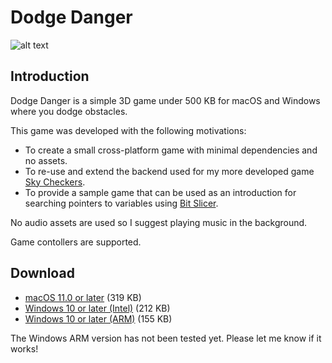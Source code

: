 # Dodge Danger

![alt text](https://zgcoder.net/software/dodgedanger/playing.png "A screen-shot of Dodge Danger")

## Introduction

Dodge Danger is a simple 3D game under 500 KB for macOS and Windows where you dodge obstacles.

This game was developed with the following motivations:
* To create a small cross-platform game with minimal dependencies and no assets.
* To re-use and extend the backend used for my more developed game [Sky Checkers](https://github.com/zorgiepoo/Sky-Checkers).
* To provide a sample game that can be used as an introduction for searching pointers to variables using [Bit Slicer](https://github.com/zorgiepoo/Bit-Slicer).

No audio assets are used so I suggest playing music in the background.

Game contollers are supported.

## Download

* [macOS 11.0 or later](https://github.com/zorgiepoo/dodgedanger/releases/latest/download/DodgeDanger-macOS.tar.xz) (319 KB)
* [Windows 10 or later (Intel)](https://github.com/zorgiepoo/dodgedanger/releases/latest/download/DodgeDanger-win.zip) (212 KB)
* [Windows 10 or later (ARM)](https://github.com/zorgiepoo/dodgedanger/releases/latest/download/DodgeDanger-win-arm.zip) (155 KB)

The Windows ARM version has not been tested yet. Please let me know if it works!
